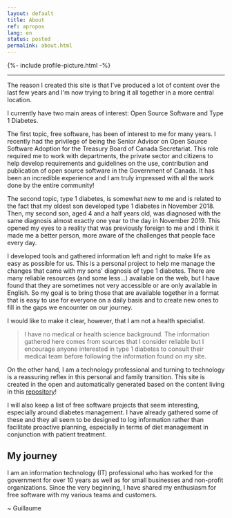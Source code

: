 ```yaml
---
layout: default
title: About
ref: apropos
lang: en
status: posted
permalink: about.html
---
```

{%- include profile-picture.html -%}

---
The reason I created this site is that I've produced a lot of content over the last few years and I'm now trying to bring it all together in a more central location.

I currently have two main areas of interest: Open Source Software and Type 1 Diabetes.

The first topic, free software, has been of interest to me for many years. I recently had the privilege of being the Senior Advisor on Open Source Software Adoption for the Treasury Board of Canada Secretariat.
This role required me to work with departments, the private sector and citizens to help develop requirements and guidelines on the use, contribution and publication of open source software in the Government of Canada.
It has been an incredible experience and I am truly impressed with all the work done by the entire community!

The second topic, type 1 diabetes, is somewhat new to me and is related to the fact that my oldest son developed type 1 diabetes in November 2018.
Then, my second son, aged 4 and a half years old, was diagnosed with the same diagnosis almost exactly one year to the day in November 2019.
This opened my eyes to a reality that was previously foreign to me and I think it made me a better person, more aware of the challenges that people face every day.

I developed tools and gathered information left and right to make life as easy as possible for us.
This is a personal project to help me manage the changes that came with my sons' diagnosis of type 1 diabetes.
There are many reliable resources (and some less...) available on the web, but I have found that they are sometimes not very accessible or are only available in English.
So my goal is to bring those that are available together in a format that is easy to use for everyone on a daily basis and to create new ones to fill in the gaps we encounter on our journey.

I would like to make it clear, however, that I am not a health specialist.

>I have no medical or health science background.
>The information gathered here comes from sources that I consider reliable but I encourage anyone interested in type 1 diabetes to consult their medical team before following the information found on my site.

On the other hand, I am a technology professional and turning to technology is a reassuring reflex in this personal and family transition.
This site is created in the open and automatically generated based on the content living in this [repository](https://github.com/gcharest/gcharest.github.io)!

I will also keep a list of free software projects that seem interesting, especially around diabetes management.
I have already gathered some of these and they all seem to be designed to log information rather than facilitate proactive planning, especially in terms of diet management in conjunction with patient treatment.

## My journey

I am an information technology (IT) professional who has worked for the government for over 10 years as well as for small businesses and non-profit organizations.
Since the very beginning, I have shared my enthusiasm for free software with my various teams and customers.

~ Guillaume
